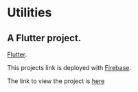 # Utilities

## A Flutter project.
[Flutter](https://flutter.dev).

This projects link is deployed with [Firebase](https://firebase.google.com/).

The link to view the project is [here](https://utilities123.my.app)
